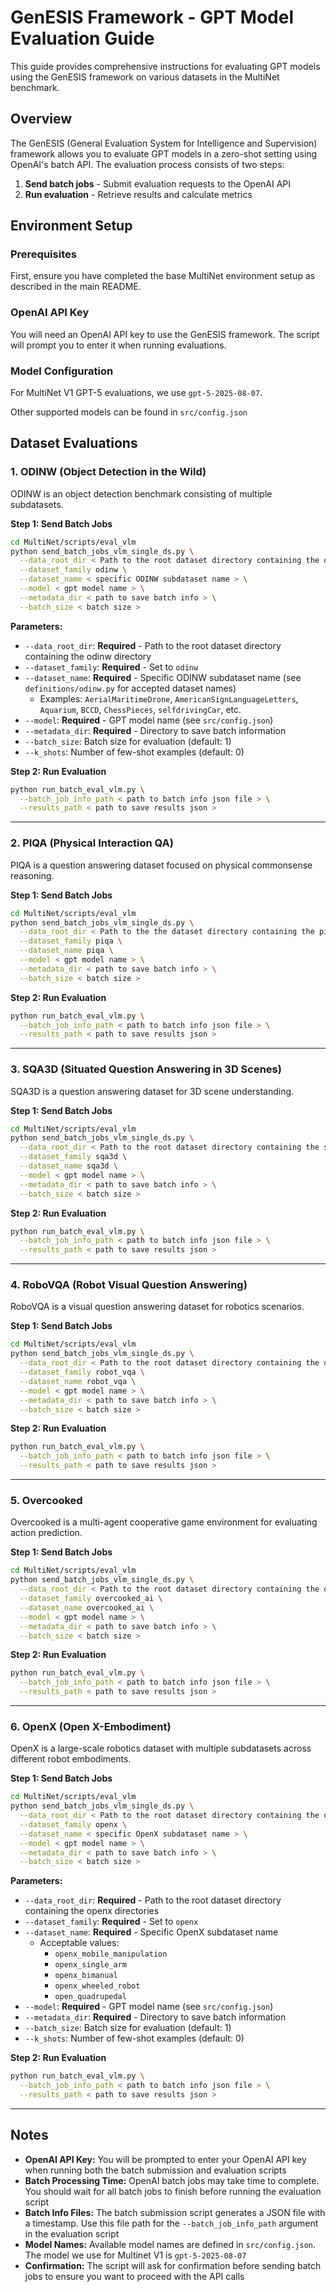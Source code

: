 # GenESIS Framework - GPT Model Evaluation Guide

This guide provides comprehensive instructions for evaluating GPT models using the GenESIS framework on various datasets in the MultiNet benchmark.

## Overview

The GenESIS (General Evaluation System for Intelligence and Supervision) framework allows you to evaluate GPT models in a zero-shot setting using OpenAI's batch API. The evaluation process consists of two steps:
1. **Send batch jobs** - Submit evaluation requests to the OpenAI API
2. **Run evaluation** - Retrieve results and calculate metrics

## Environment Setup

### Prerequisites

First, ensure you have completed the base MultiNet environment setup as described in the main README.

### OpenAI API Key

You will need an OpenAI API key to use the GenESIS framework. The script will prompt you to enter it when running evaluations.

### Model Configuration

For MultiNet V1 GPT-5 evaluations, we use `gpt-5-2025-08-07`.

Other supported models can be found in `src/config.json`

## Dataset Evaluations

### 1. ODINW (Object Detection in the Wild)

ODINW is an object detection benchmark consisting of multiple subdatasets.

**Step 1: Send Batch Jobs**

```bash
cd MultiNet/scripts/eval_vlm
python send_batch_jobs_vlm_single_ds.py \
  --data_root_dir < Path to the root dataset directory containing the odinw directory > \
  --dataset_family odinw \
  --dataset_name < specific ODINW subdataset name > \
  --model < gpt model name > \
  --metadata_dir < path to save batch info > \
  --batch_size < batch size >
```

**Parameters:**
- `--data_root_dir`: **Required** - Path to the root dataset directory containing the odinw directory
- `--dataset_family`: **Required** - Set to `odinw`
- `--dataset_name`: **Required** - Specific ODINW subdataset name (see `definitions/odinw.py` for accepted dataset names)
  - Examples: `AerialMaritimeDrone`, `AmericanSignLanguageLetters`, `Aquarium`, `BCCD`, `ChessPieces`, `selfdrivingCar`, etc.
- `--model`: **Required** - GPT model name (see `src/config.json`)
- `--metadata_dir`: **Required** - Directory to save batch information
- `--batch_size`: Batch size for evaluation (default: 1)
- `--k_shots`: Number of few-shot examples (default: 0)

**Step 2: Run Evaluation**

```bash
python run_batch_eval_vlm.py \
  --batch_job_info_path < path to batch info json file > \
  --results_path < path to save results json >
```

---

### 2. PIQA (Physical Interaction QA)

PIQA is a question answering dataset focused on physical commonsense reasoning.

**Step 1: Send Batch Jobs**

```bash
cd MultiNet/scripts/eval_vlm
python send_batch_jobs_vlm_single_ds.py \
  --data_root_dir < Path to the the dataset directory containing the piqa directory > \
  --dataset_family piqa \
  --dataset_name piqa \
  --model < gpt model name > \
  --metadata_dir < path to save batch info > \
  --batch_size < batch size >
```

**Step 2: Run Evaluation**

```bash
python run_batch_eval_vlm.py \
  --batch_job_info_path < path to batch info json file > \
  --results_path < path to save results json >
```

---

### 3. SQA3D (Situated Question Answering in 3D Scenes)

SQA3D is a question answering dataset for 3D scene understanding.

**Step 1: Send Batch Jobs**

```bash
cd MultiNet/scripts/eval_vlm
python send_batch_jobs_vlm_single_ds.py \
  --data_root_dir < Path to the root dataset directory containing the sqa3d directory > \
  --dataset_family sqa3d \
  --dataset_name sqa3d \
  --model < gpt model name > \
  --metadata_dir < path to save batch info > \
  --batch_size < batch size >
```

**Step 2: Run Evaluation**

```bash
python run_batch_eval_vlm.py \
  --batch_job_info_path < path to batch info json file > \
  --results_path < path to save results json >
```

---

### 4. RoboVQA (Robot Visual Question Answering)

RoboVQA is a visual question answering dataset for robotics scenarios.

**Step 1: Send Batch Jobs**

```bash
cd MultiNet/scripts/eval_vlm
python send_batch_jobs_vlm_single_ds.py \
  --data_root_dir < Path to the root dataset directory containing the openx_multi_embodiment directory > \
  --dataset_family robot_vqa \
  --dataset_name robot_vqa \
  --model < gpt model name > \
  --metadata_dir < path to save batch info > \
  --batch_size < batch size >
```

**Step 2: Run Evaluation**

```bash
python run_batch_eval_vlm.py \
  --batch_job_info_path < path to batch info json file > \
  --results_path < path to save results json >
```

---

### 5. Overcooked

Overcooked is a multi-agent cooperative game environment for evaluating action prediction.

**Step 1: Send Batch Jobs**

```bash
cd MultiNet/scripts/eval_vlm
python send_batch_jobs_vlm_single_ds.py \
  --data_root_dir < Path to the root dataset directory containing the overcooked directory > \
  --dataset_family overcooked_ai \
  --dataset_name overcooked_ai \
  --model < gpt model name > \
  --metadata_dir < path to save batch info > \
  --batch_size < batch size >
```

**Step 2: Run Evaluation**

```bash
python run_batch_eval_vlm.py \
  --batch_job_info_path < path to batch info json file > \
  --results_path < path to save results json >
```

---

### 6. OpenX (Open X-Embodiment)

OpenX is a large-scale robotics dataset with multiple subdatasets across different robot embodiments.

**Step 1: Send Batch Jobs**

```bash
cd MultiNet/scripts/eval_vlm
python send_batch_jobs_vlm_single_ds.py \
  --data_root_dir < Path to the root dataset directory containing the openx directories > \
  --dataset_family openx \
  --dataset_name < specific OpenX subdataset name > \
  --model < gpt model name > \
  --metadata_dir < path to save batch info > \
  --batch_size < batch size >
```

**Parameters:**
- `--data_root_dir`: **Required** - Path to the root dataset directory containing the openx directories
- `--dataset_family`: **Required** - Set to `openx`
- `--dataset_name`: **Required** - Specific OpenX subdataset name
  - Acceptable values:
    - `openx_mobile_manipulation`
    - `openx_single_arm`
    - `openx_bimanual`
    - `openx_wheeled_robot`
    - `open_quadrupedal`
- `--model`: **Required** - GPT model name (see `src/config.json`)
- `--metadata_dir`: **Required** - Directory to save batch information
- `--batch_size`: Batch size for evaluation (default: 1)
- `--k_shots`: Number of few-shot examples (default: 0)

**Step 2: Run Evaluation**

```bash
python run_batch_eval_vlm.py \
  --batch_job_info_path < path to batch info json file > \
  --results_path < path to save results json >
```

---

## Notes

- **OpenAI API Key:** You will be prompted to enter your OpenAI API key when running both the batch submission and evaluation scripts
- **Batch Processing Time:** OpenAI batch jobs may take time to complete. You should wait for all batch jobs to finish before running the evaluation script
- **Batch Info Files:** The batch submission script generates a JSON file with a timestamp. Use this file path for the `--batch_job_info_path` argument in the evaluation script
- **Model Names:** Available model names are defined in `src/config.json`. The model we use for Multinet V1 is  `gpt-5-2025-08-07` 
- **Confirmation:** The script will ask for confirmation before sending batch jobs to ensure you want to proceed with the API calls